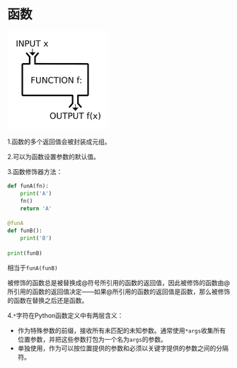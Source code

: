 # 函数

![](/images/python-function.png)

1.函数的多个返回值会被封装成元组。

2.可以为函数设置参数的默认值。

3.函数修饰器方法：
```python
def funA(fn):
    print('A')
    fn()
    return 'A'

@funA
def funB():
    print('B')

print(funB)
```
相当于`funA(funB)`

被修饰的函数总是被替换成@符号所引用的函数的返回值，因此被修饰的函数由@所引用的函数的返回值决定——如果@所引用的函数的返回值是函数，那么被修饰的函数在替换之后还是函数。

4.`*`字符在Python函数定义中有两层含义：
- 作为特殊参数的前缀，接收所有未匹配的未知参数。通常使用`*args`收集所有位置参数，并把这些参数打包为一个名为`args`的参数。
- 单独使用，作为可以按位置提供的参数和必须以关键字提供的参数之间的分隔符。


